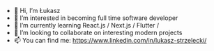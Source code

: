 - 👋 Hi, I’m Łukasz
- 👀 I’m interested in becoming full time software developer
- 🌱 I’m currently learning React.js / Next.js / Flutter /
- 💞️ I’m looking to collaborate on interesting modern projects
- 📫 You can find me: https://www.linkedin.com/in/lukasz-strzelecki/

<!---
strzeluk/strzeluk is a ✨ special ✨ repository because its `README.md` (this file) appears on your GitHub profile.
You can click the Preview link to take a look at your changes.
--->
